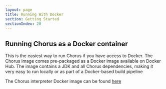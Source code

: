 ```yaml
---
layout: page
title: Running With Docker
section: Getting Started
sectionIndex: 20
---
```


## Running Chorus as a Docker container

This is the easiest way to run Chorus if you have access to Docker.
The Chorus image comes pre-packaged as a Docker image available on Docker Hub.
The image contains a JDK and all Chorus dependencies, making it very easy to run locally or as part of a Docker-based build pipeline

The Chorus interpreter Docker image can be found [here](https://hub.docker.com/r/chorusbdd/chorus-interpreter/)
